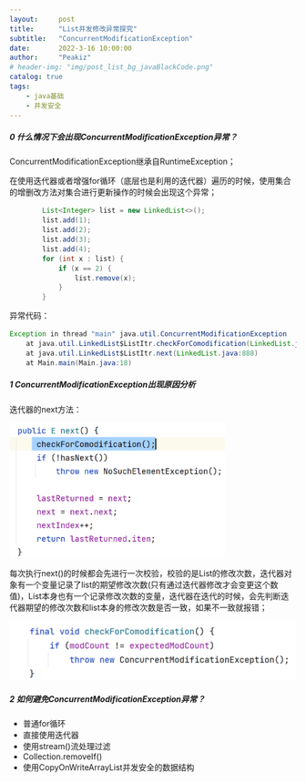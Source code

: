```yaml
---
layout:     post
title:      "List并发修改异常探究"
subtitle:   "ConcurrentModificationException"
date:       2022-3-16 10:00:00
author:     "Peakiz"
# header-img: "img/post_list_bg_javaBlackCode.png"
catalog: true
tags:
    - java基础
    - 并发安全
---
```



##### 0 什么情况下会出现ConcurrentModificationException异常？

ConcurrentModificationException继承自RuntimeException；

在使用迭代器或者增强for循环（底层也是利用的迭代器）遍历的时候，使用集合的增删改方法对集合进行更新操作的时候会出现这个异常；

```java
        List<Integer> list = new LinkedList<>();
        list.add(1);
        list.add(2);
        list.add(3);
        list.add(4);
        for (int x : list) {
            if (x == 2) {
                list.remove(x);
            }
        }
```

异常代码：

```java
Exception in thread "main" java.util.ConcurrentModificationException
	at java.util.LinkedList$ListItr.checkForComodification(LinkedList.java:966)
	at java.util.LinkedList$ListItr.next(LinkedList.java:888)
	at Main.main(Main.java:18)
```



##### 1 ConcurrentModificationException出现原因分析

迭代器的next方法：

<img src="https://raw.githubusercontent.com/peakzz/PicturesBed/master/img/202210240042989.png" style="zoom: 44%;" />

每次执行next()的时候都会先进行一次校验，校验的是List的修改次数，迭代器对象有一个变量记录了list的期望修改次数(只有通过迭代器修改才会变更这个数值)，List本身也有一个记录修改次数的变量，迭代器在迭代的时候，会先判断迭代器期望的修改次数和list本身的修改次数是否一致，如果不一致就报错；

<img src="https://raw.githubusercontent.com/peakzz/PicturesBed/master/img/202210240042875.png" style="zoom: 50%;" />

##### 2 如何避免ConcurrentModificationException异常？

- 普通for循环
- 直接使用迭代器
- 使用stream()流处理过滤
- Collection.removeIf()
- 使用CopyOnWriteArrayList并发安全的数据结构



